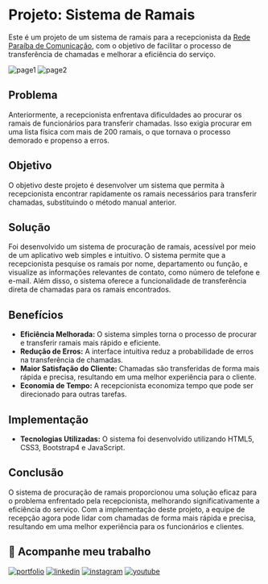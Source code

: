 # Projeto: Sistema de Ramais

Este é um projeto de um sistema de ramais para a recepcionista da [Rede Paraíba de Comunicação](https://br.linkedin.com/in/rede-para%C3%ADba), com o objetivo de facilitar o processo de transferência de chamadas e melhorar a eficiência do serviço. 

![page1](https://github.com/davidroberrt/sistema-de-ramais/assets/54132069/0146b5b2-3e33-4d4b-8221-eef445abc3d4)
![page2](https://github.com/davidroberrt/sistema-de-ramais/assets/54132069/7ea0dac0-f6c8-41f9-97e2-f09142f81a15)

## Problema
Anteriormente, a recepcionista enfrentava dificuldades ao procurar os ramais de funcionários para transferir chamadas. Isso exigia procurar em uma lista física com mais de 200 ramais, o que tornava o processo demorado e propenso a erros.

## Objetivo
O objetivo deste projeto é desenvolver um sistema que permita à recepcionista encontrar rapidamente os ramais necessários para transferir chamadas, substituindo o método manual anterior.

## Solução
Foi desenvolvido um sistema de procuração de ramais, acessível por meio de um aplicativo web simples e intuitivo. O sistema permite que a recepcionista pesquise os ramais por nome, departamento ou função, e visualize as informações relevantes de contato, como número de telefone e e-mail. Além disso, o sistema oferece a funcionalidade de transferência direta de chamadas para os ramais encontrados.

## Benefícios
- **Eficiência Melhorada:** O sistema simples torna o processo de procurar e transferir ramais mais rápido e eficiente.
- **Redução de Erros:** A interface intuitiva reduz a probabilidade de erros na transferência de chamadas.
- **Maior Satisfação do Cliente:** Chamadas são transferidas de forma mais rápida e precisa, resultando em uma melhor experiência para o cliente.
- **Economia de Tempo:** A recepcionista economiza tempo que pode ser direcionado para outras tarefas.

## Implementação
- **Tecnologias Utilizadas:** O sistema foi desenvolvido utilizando HTML5, CSS3, Bootstrap4 e JavaScript.

## Conclusão
O sistema de procuração de ramais proporcionou uma solução eficaz para o problema enfrentado pela recepcionista, melhorando significativamente a eficiência do serviço. Com a implementação deste projeto, a equipe de recepção agora pode lidar com chamadas de forma mais rápida e precisa, resultando em uma melhor experiência para os funcionários e clientes.

## 🔗 Acompanhe meu trabalho
[![portfolio](https://img.shields.io/badge/meu_portfolio-000?style=for-the-badge&logo=ko-fi&logoColor=white)](https://www.linkedin.com/in/davidrobertt)
[![linkedin](https://img.shields.io/badge/linkedin-0A66C2?style=for-the-badge&logo=linkedin&logoColor=white)](https://www.linkedin.com/in/davidrobertt)
[![instagram](https://img.shields.io/badge/instagram-purple?style=for-the-badge&logo=instagram&logoColor=white)](https://instagram.com/davidroberrt)
[![youtube](https://img.shields.io/badge/youtube-red?style=for-the-badge&logo=youtube&logoColor=white)](https://youtu.be/kePxRO98lEY)
